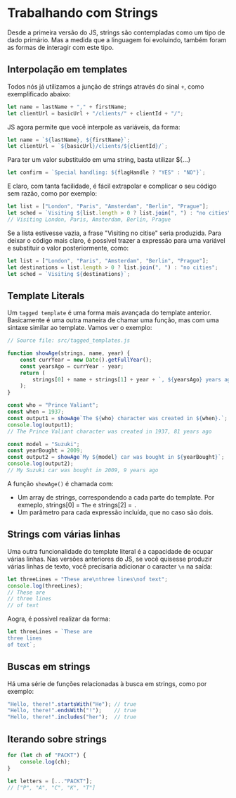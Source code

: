 # Trabalhando com Strings

Desde a primeira versão do JS, strings são contempladas como um tipo de dado primário. Mas a medida que a linguagem foi evoluindo, também foram as formas de interagir com este tipo.



## Interpolação em templates

Todos nós já utilizamos a junção de strings através do sinal `+`, como exemplificado abaixo:

```js
let name = lastName + "," + firstName;
let clientUrl = basicUrl + "/clients/" + clientId + "/";
```

JS agora permite que você interpole as variáveis, da forma:

```js
let name = `${lastName}, ${firstName}`;
let clientUrl = `${basicUrl}/clients/${clientId}/`;
```

Para ter um valor substituído em uma string, basta utilizar ${...}

```js
let confirm = `Special handling: ${flagHandle ? "YES" : "NO"}`;
```

E claro, com tanta facilidade, é fácil extrapolar e complicar o seu código sem razão, como por exemplo:

```js
let list = ["London", "Paris", "Amsterdam", "Berlin", "Prague"];
let sched = `Visiting ${list.length > 0 ? list.join(", ") : "no cities"}`;
// Visiting London, Paris, Amsterdam, Berlin, Prague
```

Se a lista estivesse vazia, a frase "Visiting no citise" seria produzida. Para deixar o código mais claro, é possível trazer a expressão para uma variável e substituir o valor posteriormente, como:

```js
let list = ["London", "Paris", "Amsterdam", "Berlin", "Prague"];
let destinations = list.length > 0 ? list.join(", ") : "no cities";
let sched = `Visiting ${destinations}`;
```



## Template Literals

Um `tagged template` é uma forma mais avançada do template anterior. Basicamente é uma outra maneira de chamar uma função, mas com uma sintaxe similar ao template. Vamos ver o exemplo:

```js
// Source file: src/tagged_templates.js

function showAge(strings, name, year) {
    const currYear = new Date().getFullYear();
    const yearsAgo = currYear - year;
    return (
        strings[0] + name + strings[1] + year + `, ${yearsAgo} years ago`
    );
}

const who = "Prince Valiant";
const when = 1937;
const output1 = showAge`The ${who} character was created in ${when}.`;
console.log(output1);
// The Prince Valiant character was created in 1937, 81 years ago

const model = "Suzuki";
const yearBought = 2009;
const output2 = showAge`My ${model} car was bought in ${yearBought}`;
console.log(output2);
// My Suzuki car was bought in 2009, 9 years ago
```

A função `showAge()` é chamada com:

- Um array de strings, correspondendo a cada parte do template. Por exmeplo, strings[0] = `The` e strings[2] = `.`
- Um parâmetro para cada expressão incluída, que no caso são dois.



## Strings com várias linhas

Uma outra funcionalidade do template literal é a capacidade de ocupar várias linhas. Nas versões anteriores do JS, se você quisesse produzir várias linhas de texto, você precisaria adicionar o caracter `\n` na saída:

```js
let threeLines = "These are\nthree lines\nof text";
console.log(threeLines);
// These are
// three lines
// of text
```

Aogra, é possível realizar da forma:

```js
let threeLines = `These are
three lines
of text`;
```



## Buscas em strings

Há uma série de funções relacionadas à busca em strings, como por exemplo:

```js
"Hello, there!".startsWith("He"); // true
"Hello, there!".endsWith("!");    // true
"Hello, there!".includes("her");  // true
```



## Iterando sobre strings

```js
for (let ch of "PACKT") {
    console.log(ch);
}
```

```js
let letters = [..."PACKT"];
// ["P", "A", "C", "K", "T"]
```